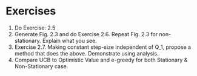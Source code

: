 # Exercises
1. Do Exercise: 2.5
2. Generate Fig. 2.3 and do Exercise 2.6. Repeat Fig. 2.3 for non-stationary. Explain what you see.
3. Exercise 2.7. Making constant step-size independent of Q_1, propose a method that does the above. Demonstrate using analysis.
4. Compare UCB to Optimistic Value and e-greedy for both Stationary & Non-Stationary case.
